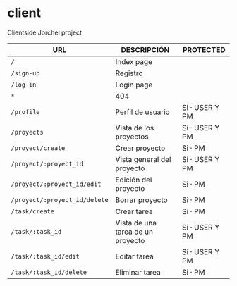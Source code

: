 # client
Clientside Jorchel project



<table>
  <thead>
    <tr>
      <th>URL</th>
      <th>DESCRIPCIÓN</th>
      <th>PROTECTED</th>
    </tr>
  </thead>
  <tbody>
    <tr>
      <td><code>/</code></td>
      <td>Index page</td>
      <td></td>
    </tr>
    <tr>
      <td><code>/sign-up</code></td>
      <td>Registro</td>
      <td></td>
    </tr>
    <tr>
      <td><code>/log-in</code></td>
      <td>Login page</td>
      <td></td>
    </tr>
    <tr>
      <td><code>*</code></td>
      <td>404</td>
      <td></td>
    </tr>
    <tr>
      <td><code>/profile</code></td>
      <td>Perfil de usuario</td>
      <td>Si · USER Y PM</td>
    </tr>
    <tr>
      <td><code>/proyects</code></td>
      <td>Vista de los proyectos</td>
      <td>Si · USER Y PM</td>
    </tr>
    <tr>
      <td><code>/proyect/create</code></td>
      <td>Crear proyecto</td>
      <td>Si · PM</td>
    </tr>
    <tr>
      <td><code>/proyect/:proyect_id</code></td>
      <td>Vista general del proyecto</td>
      <td>Si · USER Y PM</td>
    </tr>
    <tr>
      <td><code>/proyect/:proyect_id/edit</code></td>
      <td>Edición del proyecto</td>
      <td>Si · PM</td>
    </tr>
    <tr>
      <td><code>/proyect/:proyect_id/delete</code></td>
      <td>Borrar proyecto</td>
      <td>Si · PM</td>
    </tr>
    <tr>
      <td><code>/task/create</code></td>
      <td>Crear tarea</td>
      <td>Si · PM</td>
    </tr>
    <tr>
      <td><code>/task/:task_id</code></td>
      <td>Vista de una tarea de un proyecto</td>
      <td>Si · USER Y PM</td>
    </tr>
    <tr>
      <td><code>/task/:task_id/edit</code></td>
      <td>Editar tarea</td>
      <td>Si · USER Y PM</td>
    </tr>
    <tr>
      <td><code>/task/:task_id/delete</code></td>
      <td>Eliminar tarea</td>
      <td>Si · PM</td>
    </tr>
  </tbody>
</table>
